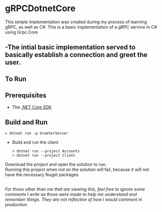 # gRPCDotnetCore
This simple implementation was created during my process of learning gRPC, as well as C#.
This is a basic implementation of a gRPC service in C# using Grpc.Core


-The intial basic implementation served to basically establish a connection and greet the user. <br/>
-

<h2>To Run</h2>

<h2>Prerequisites</h2>

- The [.NET Core SDK](https://www.microsoft.com/net/core)

<h2>Build and Run</h2>

  ```
  > dotnet run -p GreeterServer
  ```

- Build and run the client

  ```
  > dotnet run --project Accounts
  > dotnet run --project Client
  ```



Download the project and open the solution to run. <br/>
Running this project when not on the solution will fail, because it will not have the necessary Nuget packages.
<br/><br/>

*For those other than me that are viewing this, feel free to ignore some comments I write as those were made to help me understand and remember things. 
They are not reflective of how I would comment in production.*